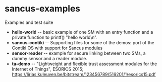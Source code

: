 # sancus-examples
Examples and test suite


- **hello-world**    -- basic example of one SM with an entry function and a
  private function to printf() "hello world\n".
- **sancus-contiki** -- Supporting files for some of the demos: port of the
  Contiki OS with support for Sancus modules
- **sensor-reader**  -- example for secure linking between two SMs, a dummy
  sensor and a reader module.
- **ta-demo**        -- "Lightweight and flexible trust assessment modules
  for the Internet of Things", ESORICS 2015;
  https://lirias.kuleuven.be/bitstream/123456789/516201/1/esorics15.pdf


